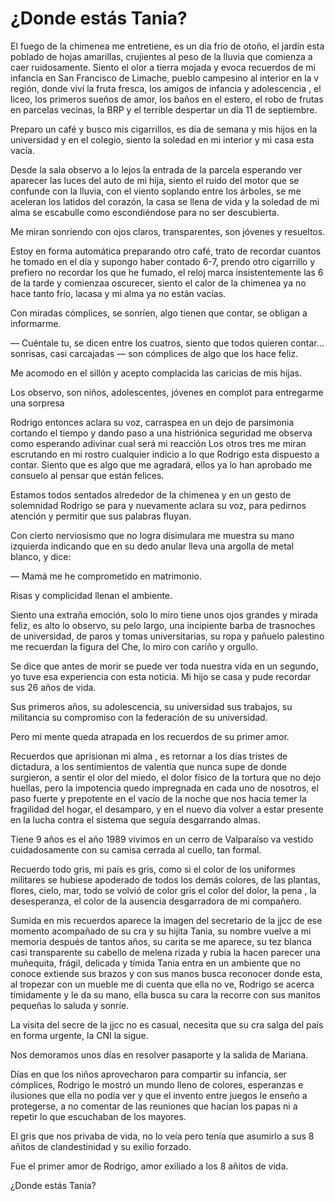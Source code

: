 # ¿Donde estás Tania?

El fuego de la chimenea me entretiene, es un día frío de otoño, el
jardín esta poblado de hojas amarillas, crujientes al  peso de la
lluvia que comienza a caer ruidosamente. Siento el olor a tierra
mojada y evoca recuerdos de mi infancia en San Francisco de Limache,
pueblo campesino al interior en la v región, donde viví la fruta
fresca, los amigos de infancia y adolescencia , el liceo, los primeros
sueños  de amor, los baños en el estero, el robo de frutas en parcelas
vecinas, la BRP y el terrible despertar un día 11 de septiembre.

Preparo un café y busco mis cigarrillos, es día de semana y mis hijos
en la universidad y en el colegio, siento la soledad en mi interior y
mi casa esta vacía.

Desde la sala observo a lo lejos la entrada de la parcela esperando
ver aparecer las luces del auto de mi hija, siento el ruido del motor
que se confunde con la lluvia, con el viento soplando entre los
árboles, se me aceleran los latidos del corazón, la casa se llena de
vida y la soledad de mi alma se escabulle como escondiéndose para no
ser descubierta.

Me miran sonriendo con ojos claros, transparentes, son jóvenes y resueltos.

Estoy en forma automática preparando otro café, trato de recordar
cuantos he tomado en el día y supongo haber contado 6-7, prendo otro
cigarrillo y prefiero no recordar los que he fumado, el reloj marca
insistentemente las 6 de la tarde y comienzaa oscurecer, siento el
calor de la chimenea ya no hace tanto frío, lacasa y mi alma ya no
están vacías.

Con miradas cómplices, se sonríen, algo tienen que contar, se obligan
a informarme.

— Cuéntale tu, se dicen entre los cuatros, siento que todos quieren
  contar... sonrisas, casi carcajadas — son cómplices de algo que los hace feliz.

Me acomodo en el sillón y acepto complacida las caricias de mis hijas.

Los observo, son niños, adolescentes, jóvenes en complot para entregarme una sorpresa

Rodrigo entonces aclara su voz, carraspea en un dejo de parsimonia
cortando el tiempo y dando paso a una histriónica seguridad me observa
como esperando adivinar cual será mi reacción Los otros tres me miran
escrutando en mi rostro cualquier indicio a lo que Rodrigo esta
dispuesto a contar. Siento que es algo que me agradará, ellos ya lo
han aprobado me consuelo al pensar que están felices.

Estamos todos sentados alrededor de la chimenea y en un gesto de
solemnidad Rodrigo se para y nuevamente aclara su voz, para pedirnos
atención y permitir que sus palabras fluyan.

Con cierto nerviosismo que no logra disimulara  me muestra su mano
izquierda indicando que en su dedo anular lleva una argolla de metal
blanco, y dice:

— Mamá me he comprometido en matrimonio.

Risas y complicidad llenan el ambiente.

Siento una extraña emoción, solo lo miro tiene unos ojos grandes y
mirada feliz, es alto lo observo, su pelo largo, una incipiente barba
de trasnoches de universidad, de paros y tomas universitarias, su ropa
y pañuelo palestino me recuerdan la figura del Che, lo miro con cariño
y orgullo.

Se dice que antes de morir se puede ver toda nuestra vida en un
segundo, yo tuve esa experiencia con esta noticia. Mi hijo se casa y
pude recordar sus 26 años de vida.

Sus primeros años, su adolescencia, su universidad sus trabajos, su
militancia su compromiso con la federación de su universidad.

Pero mi mente queda atrapada en los recuerdos de su primer amor.

Recuerdos que aprisionan mi alma , es retornar a los días tristes de
dictadura, a los sentimientos de valentía que nunca supe de donde
surgieron, a sentir el olor del miedo, el dolor físico de la tortura
que no dejo huellas, pero la impotencia quedo impregnada en cada uno
de nosotros, el paso fuerte y prepotente en el vacío de la noche que
nos hacia temer la fragilidad del hogar, el desamparo, y en el nuevo
día volver a estar presente en la lucha contra el sistema que seguía
desgarrando almas.

Tiene 9 años es el año 1989 vivimos en un cerro de Valparaíso va
vestido cuidadosamente con su camisa cerrada al cuello, tan formal.

Recuerdo todo gris, mi país es gris, como si el color de los uniformes
militares se hubiese apoderado de todos los demás colores, de las
plantas, flores, cielo, mar, todo se volvió de color gris el color del
dolor, la pena , la desesperanza, el color de la ausencia desgarradora
de mi compañero.

Sumida en mis recuerdos aparece la imagen del secretario de la jjcc de
ese momento acompañado de su cra y su hijita Tania, su nombre vuelve a
mi memoria después de tantos años, su carita se me aparece, su tez
blanca casi transparente su cabello de melena rizada y rubia la hacen
parecer una muñequita, frágil, delicada y tímida Tania entra en un
ambiente que no conoce extiende sus brazos y con sus manos busca
reconocer donde esta, al tropezar con un mueble me di cuenta que ella
no ve, Rodrigo se acerca tímidamente y le da su mano, ella busca su
cara la recorre con sus manitos pequeñas lo saluda y sonríe.

La visita del secre de la jjcc no es casual, necesita que su cra salga
del país en forma urgente, la CNI la sigue.

Nos demoramos unos días en resolver pasaporte y la salida de Mariana.

Días en que los niños aprovecharon para compartir su infancia, ser
cómplices, Rodrigo le mostró un mundo lleno de colores, esperanzas e
ilusiones que ella no podía ver y que el invento entre juegos le
enseño a protegerse, a no comentar de las reuniones que hacían los
papas ni a repetir lo que escuchaban de los mayores.

El gris que nos privaba de vida, no lo veía pero tenía que asumirlo a
sus 8 añitos de clandestinidad y su exilio forzado.

Fue el primer amor de Rodrigo, amor exiliado a los 8 añitos de vida.

¿Donde estás Tania?
